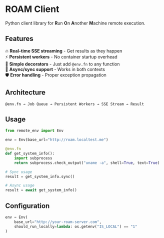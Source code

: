 # ROAM Client

Python client library for **R**un **O**n **A**nother **M**achine remote execution.

## Features

🔥 **Real-time SSE streaming** - Get results as they happen  
⚡ **Persistent workers** - No container startup overhead  
🎯 **Simple decorators** - Just add `@env.fn` to any function  
🔄 **Async/sync support** - Works in both contexts  
🛡️ **Error handling** - Proper exception propagation  

## Architecture

```
@env.fn → Job Queue → Persistent Workers → SSE Stream → Result
```

## Usage

```python
from remote_env import Env

env = Env(base_url="http://roam.localtest.me")

@env.fn  
def get_system_info():
    import subprocess
    return subprocess.check_output("uname -a", shell=True, text=True)

# Sync usage
result = get_system_info.sync()

# Async usage  
result = await get_system_info()
```

## Configuration

```python
env = Env(
    base_url="http://your-roam-server.com",
    should_run_locally=lambda: os.getenv("IS_LOCAL") == "1"
)
```
